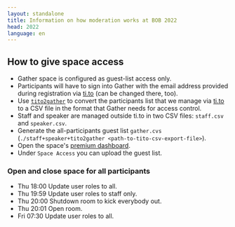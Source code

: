 ```yaml
---
layout: standalone
title: Information on how moderation works at BOB 2022
head: 2022
language: en
---
```


## How to give space access

- Gather space is configured as guest-list access only.
- Participants will have to sign into Gather with the email address provided during registration via [ti.to](https://ti.to/) (can be changed there, too).
- Use [`tito2gather`](https://gitlab.active-group.de/ag/bob/-/tree/master/tito2gather) to convert
  the participants list that we manage via [ti.to](https://ti.to/) to a CSV file in the
  format that Gather needs for access control.
- Staff and speaker are managed outside ti.to in two CSV files: `staff.csv` and `speaker.csv`.
- Generate the all-participants guest list `gather.cvs` (`./staff+speaker+tito2gather <path-to-tito-csv-export-file>`).
- Open the space's [premium dashboard](https://app.gather.town/dashboard/kaLdDo4mZ0bUWg2o/BOBkonf/space-access).
- Under `Space Access` you can upload the guest list.

### Open and close space for all participants

- Thu 18:00 Update user roles to all.
- Thu 19:59 Update user roles to staff only.
- Thu 20:00 Shutdown room to kick everybody out.
- Thu 20:01 Open room.
- Fri 07:30 Update user roles to all.
